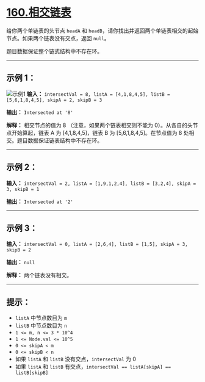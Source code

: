 # [160.相交链表](https://leetcode.cn/problems/intersection-of-two-linked-lists/description)

给你两个单链表的头节点 `headA` 和 `headB`，请你找出并返回两个单链表相交的起始节点。如果两个链表没有交点，返回 `null`。

题目数据保证整个链式结构中不存在环。

---

## 示例 1：

![示例1](../images/160.相交链表.jpg)
**输入：** `intersectVal = 8, listA = [4,1,8,4,5], listB = [5,6,1,8,4,5], skipA = 2, skipB = 3`

**输出：** `Intersected at '8'`

**解释：** 相交节点的值为 8 （注意，如果两个链表相交则不能为 0）。从各自的头节点开始算起，链表 A 为 [4,1,8,4,5]，链表 B 为 [5,6,1,8,4,5]。在节点值为 8 处相交。题目数据保证链表结构中不存在环。

---

## 示例 2：

**输入：** `intersectVal = 2, listA = [1,9,1,2,4], listB = [3,2,4], skipA = 3, skipB = 1`

**输出：** `Intersected at '2'`

---

## 示例 3：

**输入：** `intersectVal = 0, listA = [2,6,4], listB = [1,5], skipA = 3, skipB = 2`

**输出：** `null`

**解释：** 两个链表没有相交。

---

## 提示：

- `listA` 中节点数目为 `m`
- `listB` 中节点数目为 `n`
- `1 <= m, n <= 3 * 10^4`
- `1 <= Node.val <= 10^5`
- `0 <= skipA < m`
- `0 <= skipB < n`
- 如果 `listA` 和 `listB` 没有交点，`intersectVal` 为 0
- 如果 `listA` 和 `listB` 有交点，`intersectVal == listA[skipA] == listB[skipB]` 